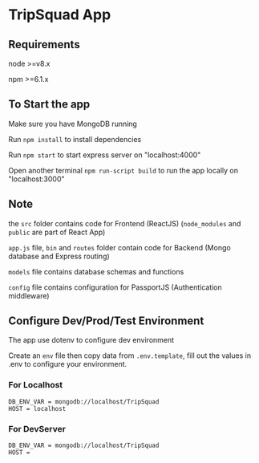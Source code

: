 # TripSquad App



## Requirements
node >=v8.x

npm >=6.1.x

## To Start the app

Make sure you have MongoDB running

Run `npm install` to install dependencies

Run `npm start`   to start express server on "localhost:4000"

Open another terminal `npm run-script build` to run the app locally on "localhost:3000"

## Note

the `src` folder contains code for Frontend (ReactJS) (`node_modules` and `public` are part of React App)

`app.js` file, `bin` and `routes` folder contain code for Backend (Mongo database and Express routing)  

`models` file contains database schemas and functions

`config` file contains configuration for PassportJS (Authentication middleware)

## Configure Dev/Prod/Test Environment

The app use dotenv to configure dev environment

Create an `env` file then copy data from `.env.template`, fill out the values in .env to configure your environment.

### For Localhost
```
DB_ENV_VAR = mongodb://localhost/TripSquad
HOST = localhost
```
### For DevServer
```
DB_ENV_VAR = mongodb://localhost/TripSquad
HOST =
```
